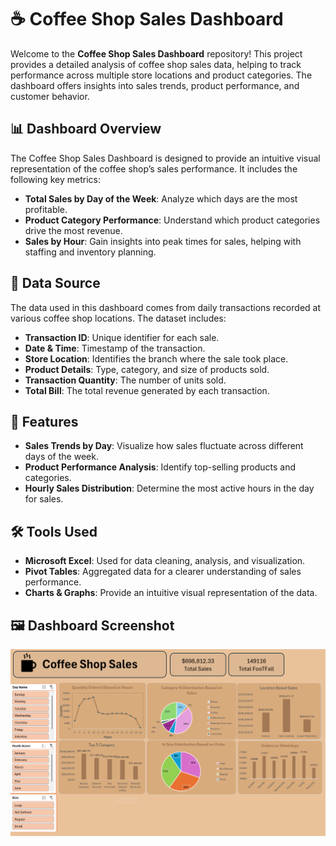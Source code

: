 # ☕ Coffee Shop Sales Dashboard

Welcome to the **Coffee Shop Sales Dashboard** repository! This project provides a detailed analysis of coffee shop sales data, helping to track performance across multiple store locations and product categories. The dashboard offers insights into sales trends, product performance, and customer behavior.

## 📊 Dashboard Overview

The Coffee Shop Sales Dashboard is designed to provide an intuitive visual representation of the coffee shop’s sales performance. It includes the following key metrics:

- **Total Sales by Day of the Week**: Analyze which days are the most profitable.
- **Product Category Performance**: Understand which product categories drive the most revenue.
- **Sales by Hour**: Gain insights into peak times for sales, helping with staffing and inventory planning.

## 📁 Data Source

The data used in this dashboard comes from daily transactions recorded at various coffee shop locations. The dataset includes:

- **Transaction ID**: Unique identifier for each sale.
- **Date & Time**: Timestamp of the transaction.
- **Store Location**: Identifies the branch where the sale took place.
- **Product Details**: Type, category, and size of products sold.
- **Transaction Quantity**: The number of units sold.
- **Total Bill**: The total revenue generated by each transaction.

## 🚀 Features

- **Sales Trends by Day**: Visualize how sales fluctuate across different days of the week.
- **Product Performance Analysis**: Identify top-selling products and categories.
- **Hourly Sales Distribution**: Determine the most active hours in the day for sales.

## 🛠️ Tools Used

- **Microsoft Excel**: Used for data cleaning, analysis, and visualization.
- **Pivot Tables**: Aggregated data for a clearer understanding of sales performance.
- **Charts & Graphs**: Provide an intuitive visual representation of the data.

## 🖼️ Dashboard Screenshot

![Coffee Sales Dashboard](https://github.com/MdAsif-Hossain/Coffee-Shop-Sales/blob/main/Screenshot%202024-09-05%20204957.png)

